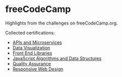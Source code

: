 # freeCodeCamp
Highlights from the challenges on freeCodeCamp.org.

Collected certifications:

- [APIs and Microservices](https://www.freecodecamp.org/certification/gusleak/apis-and-microservices)
- [Data Visualization](https://www.freecodecamp.org/certification/gusleak/data-visualization)
- [Front End Libraries](https://www.freecodecamp.org/certification/gusleak/front-end-libraries)
- [JavaScript Algorithms and Data Structures](https://www.freecodecamp.org/certification/gusleak/javascript-algorithms-and-data-structures)
- [Quality Assurance](https://www.freecodecamp.org/certification/gusleak/quality-assurance-v7)
- [Responsive Web Design](https://www.freecodecamp.org/certification/gusleak/responsive-web-design)
